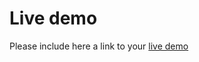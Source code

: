# Live demo

Please include here a link to your [live demo](https://andyhernandez-ksquare.github.io/Pokedex-app/)
